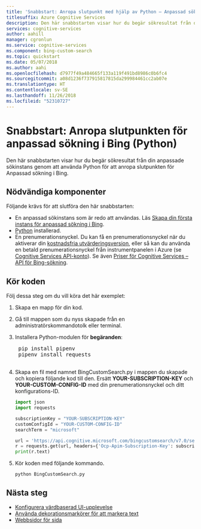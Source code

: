 ```yaml
---
title: 'Snabbstart: Anropa slutpunkt med hjälp av Python – Anpassad sökning i Bing'
titlesuffix: Azure Cognitive Services
description: Den här snabbstarten visar hur du begär sökresultat från din anpassade sökinstans genom att använda Python för att anropa slutpunkten för Anpassad sökning i Bing.
services: cognitive-services
author: aahill
manager: cgronlun
ms.service: cognitive-services
ms.component: bing-custom-search
ms.topic: quickstart
ms.date: 05/07/2018
ms.author: aahi
ms.openlocfilehash: d7977f49a484665f133a119f491bd8986c0b6fc4
ms.sourcegitcommit: a08d1236f737915817815da299984461cc2ab07e
ms.translationtype: HT
ms.contentlocale: sv-SE
ms.lasthandoff: 11/26/2018
ms.locfileid: "52310727"
---
```

# <a name="quickstart-call-bing-custom-search-endpoint-python"></a>Snabbstart: Anropa slutpunkten för anpassad sökning i Bing (Python)

Den här snabbstarten visar hur du begär sökresultat från din anpassade sökinstans genom att använda Python för att anropa slutpunkten för Anpassad sökning i Bing. 

## <a name="prerequisites"></a>Nödvändiga komponenter

Följande krävs för att slutföra den här snabbstarten:

- En anpassad sökinstans som är redo att användas. Läs [Skapa din första instans för anpassad sökning i Bing](quick-start.md).
- [Python](https://www.python.org/) installerad.
- En prenumerationsnyckel. Du kan få en prenumerationsnyckel när du aktiverar din [kostnadsfria utvärderingsversion](https://azure.microsoft.com/try/cognitive-services/?api=bing-custom-search), eller så kan du använda en betald prenumerationsnyckel från instrumentpanelen i Azure (se [Cognitive Services API-konto](https://docs.microsoft.com/azure/cognitive-services/cognitive-services-apis-create-account)).   Se även [Priser för Cognitive Services – API för Bing-sökning](https://azure.microsoft.com/pricing/details/cognitive-services/search-api/).


## <a name="run-the-code"></a>Kör koden

Följ dessa steg om du vill köra det här exemplet:

1. Skapa en mapp för din kod.  
  
2. Gå till mappen som du nyss skapade från en administratörskommandotolk eller terminal.  
  
3. Installera Python-modulen för **begäranden**:  
  
    <pre>
    pip install pipenv
    pipenv install requests
    </pre>  
      
4. Skapa en fil med namnet BingCustomSearch.py i mappen du skapade och kopiera följande kod till den. Ersätt **YOUR-SUBSCRIPTION-KEY** och **YOUR-CUSTOM-CONFIG-ID** med din prenumerationsnyckel och ditt konfigurations-ID.  
  
    ``` Python
    import json
    import requests
    
    subscriptionKey = "YOUR-SUBSCRIPTION-KEY"
    customConfigId = "YOUR-CUSTOM-CONFIG-ID"
    searchTerm = "microsoft"
    
    url = 'https://api.cognitive.microsoft.com/bingcustomsearch/v7.0/search?q=' + searchTerm + '&customconfig=' + customConfigId
    r = requests.get(url, headers={'Ocp-Apim-Subscription-Key': subscriptionKey})
    print(r.text)
    ```  
  
7. Kör koden med följande kommando.  
  
    ```
    python BingCustomSearch.py
    ```

## <a name="next-steps"></a>Nästa steg
- [Konfigurera värdbaserad UI-upplevelse](./hosted-ui.md)
- [Använda dekorationsmarkörer för att markera text](./hit-highlighting.md)
- [Webbsidor för sida](./page-webpages.md)
